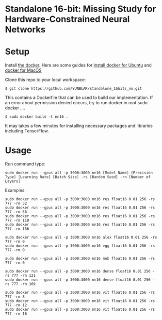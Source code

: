 # Standalone 16-bit: Missing Study for Hardware-Constrained Neural Networks

# Setup
Install [the docker](https://www.docker.com/). Here are some guides for [install docker for Ubuntu](https://docs.docker.com/engine/install/ubuntu/) and [docker for MacOS](https://docs.docker.com/desktop/install/mac-install/)

Clone this repo to your local workspace:

    $ git clone https://github.com/YUNBLAK/standalone_16bits_nn.git

This contains a Dockerfile that can be used to build our implementation. If an error about permission denied occurs, try to run docker in root sudo docker ....

    $ sudi docker build -t nn16 .

It may takes a few minutes for installing necessary packages and libraries including TensorFlow.

# Usage
Run command type:

    sudo docker run --gpus all -p 3000:3000 nn16 [Model Name] [Precision Type] [Learning Rate] [Batch Size] -rs [Random Seed] -rn [Number of Layers]

Examples:

    sudo docker run --gpus all -p 3000:3000 nn16 res float16 0.01 256 -rs 777 -rn 32
    sudo docker run --gpus all -p 3000:3000 nn16 res float16 0.01 256 -rs 777 -rn 56
    sudo docker run --gpus all -p 3000:3000 nn16 res float16 0.01 256 -rs 777 -rn 110
    sudo docker run --gpus all -p 3000:3000 nn16 res float16 0.01 256 -rs 777 -rn 156

    sudo docker run --gpus all -p 3000:3000 nn16 alex float16 0.01 256 -rs 777 -rn 0
    sudo docker run --gpus all -p 3000:3000 nn16 vgg float16 0.01 256 -rs 777 -rn 0

    sudo docker run --gpus all -p 3000:3000 nn16 mob float16 0.01 256 -rs 777 -rn 0

    sudo docker run --gpus all -p 3000:3000 nn16 dense float16 0.01 256 -rs 777 -rn 121
    sudo docker run --gpus all -p 3000:3000 nn16 dense float16 0.01 256 -rs 777 -rn 169

    sudo docker run --gpus all -p 3000:3000 nn16 vit float16 0.01 256 -rs 777 -rn 8
    sudo docker run --gpus all -p 3000:3000 nn16 vit float16 0.01 256 -rs 777 -rn 12
    sudo docker run --gpus all -p 3000:3000 nn16 vit float16 0.01 256 -rs 777 -rn 16
    

